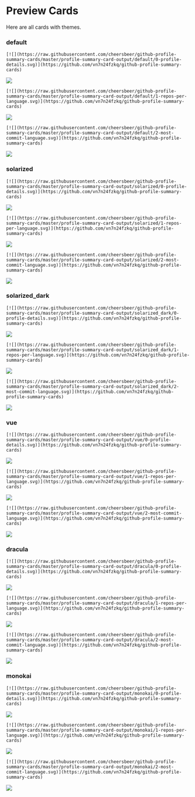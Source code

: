 
# Preview Cards

Here are all cards with themes.


### default


```
[![](https://raw.githubusercontent.com/cheersbeer/github-profile-summary-cards/master/profile-summary-card-output/default/0-profile-details.svg)](https://github.com/vn7n24fzkq/github-profile-summary-cards)
```
![](https://raw.githubusercontent.com/cheersbeer/github-profile-summary-cards/master/profile-summary-card-output/default/0-profile-details.svg)


```
[![](https://raw.githubusercontent.com/cheersbeer/github-profile-summary-cards/master/profile-summary-card-output/default/1-repos-per-language.svg)](https://github.com/vn7n24fzkq/github-profile-summary-cards)
```
![](https://raw.githubusercontent.com/cheersbeer/github-profile-summary-cards/master/profile-summary-card-output/default/1-repos-per-language.svg)


```
[![](https://raw.githubusercontent.com/cheersbeer/github-profile-summary-cards/master/profile-summary-card-output/default/2-most-commit-language.svg)](https://github.com/vn7n24fzkq/github-profile-summary-cards)
```
![](https://raw.githubusercontent.com/cheersbeer/github-profile-summary-cards/master/profile-summary-card-output/default/2-most-commit-language.svg)


### solarized


```
[![](https://raw.githubusercontent.com/cheersbeer/github-profile-summary-cards/master/profile-summary-card-output/solarized/0-profile-details.svg)](https://github.com/vn7n24fzkq/github-profile-summary-cards)
```
![](https://raw.githubusercontent.com/cheersbeer/github-profile-summary-cards/master/profile-summary-card-output/solarized/0-profile-details.svg)


```
[![](https://raw.githubusercontent.com/cheersbeer/github-profile-summary-cards/master/profile-summary-card-output/solarized/1-repos-per-language.svg)](https://github.com/vn7n24fzkq/github-profile-summary-cards)
```
![](https://raw.githubusercontent.com/cheersbeer/github-profile-summary-cards/master/profile-summary-card-output/solarized/1-repos-per-language.svg)


```
[![](https://raw.githubusercontent.com/cheersbeer/github-profile-summary-cards/master/profile-summary-card-output/solarized/2-most-commit-language.svg)](https://github.com/vn7n24fzkq/github-profile-summary-cards)
```
![](https://raw.githubusercontent.com/cheersbeer/github-profile-summary-cards/master/profile-summary-card-output/solarized/2-most-commit-language.svg)


### solarized_dark


```
[![](https://raw.githubusercontent.com/cheersbeer/github-profile-summary-cards/master/profile-summary-card-output/solarized_dark/0-profile-details.svg)](https://github.com/vn7n24fzkq/github-profile-summary-cards)
```
![](https://raw.githubusercontent.com/cheersbeer/github-profile-summary-cards/master/profile-summary-card-output/solarized_dark/0-profile-details.svg)


```
[![](https://raw.githubusercontent.com/cheersbeer/github-profile-summary-cards/master/profile-summary-card-output/solarized_dark/1-repos-per-language.svg)](https://github.com/vn7n24fzkq/github-profile-summary-cards)
```
![](https://raw.githubusercontent.com/cheersbeer/github-profile-summary-cards/master/profile-summary-card-output/solarized_dark/1-repos-per-language.svg)


```
[![](https://raw.githubusercontent.com/cheersbeer/github-profile-summary-cards/master/profile-summary-card-output/solarized_dark/2-most-commit-language.svg)](https://github.com/vn7n24fzkq/github-profile-summary-cards)
```
![](https://raw.githubusercontent.com/cheersbeer/github-profile-summary-cards/master/profile-summary-card-output/solarized_dark/2-most-commit-language.svg)


### vue


```
[![](https://raw.githubusercontent.com/cheersbeer/github-profile-summary-cards/master/profile-summary-card-output/vue/0-profile-details.svg)](https://github.com/vn7n24fzkq/github-profile-summary-cards)
```
![](https://raw.githubusercontent.com/cheersbeer/github-profile-summary-cards/master/profile-summary-card-output/vue/0-profile-details.svg)


```
[![](https://raw.githubusercontent.com/cheersbeer/github-profile-summary-cards/master/profile-summary-card-output/vue/1-repos-per-language.svg)](https://github.com/vn7n24fzkq/github-profile-summary-cards)
```
![](https://raw.githubusercontent.com/cheersbeer/github-profile-summary-cards/master/profile-summary-card-output/vue/1-repos-per-language.svg)


```
[![](https://raw.githubusercontent.com/cheersbeer/github-profile-summary-cards/master/profile-summary-card-output/vue/2-most-commit-language.svg)](https://github.com/vn7n24fzkq/github-profile-summary-cards)
```
![](https://raw.githubusercontent.com/cheersbeer/github-profile-summary-cards/master/profile-summary-card-output/vue/2-most-commit-language.svg)


### dracula


```
[![](https://raw.githubusercontent.com/cheersbeer/github-profile-summary-cards/master/profile-summary-card-output/dracula/0-profile-details.svg)](https://github.com/vn7n24fzkq/github-profile-summary-cards)
```
![](https://raw.githubusercontent.com/cheersbeer/github-profile-summary-cards/master/profile-summary-card-output/dracula/0-profile-details.svg)


```
[![](https://raw.githubusercontent.com/cheersbeer/github-profile-summary-cards/master/profile-summary-card-output/dracula/1-repos-per-language.svg)](https://github.com/vn7n24fzkq/github-profile-summary-cards)
```
![](https://raw.githubusercontent.com/cheersbeer/github-profile-summary-cards/master/profile-summary-card-output/dracula/1-repos-per-language.svg)


```
[![](https://raw.githubusercontent.com/cheersbeer/github-profile-summary-cards/master/profile-summary-card-output/dracula/2-most-commit-language.svg)](https://github.com/vn7n24fzkq/github-profile-summary-cards)
```
![](https://raw.githubusercontent.com/cheersbeer/github-profile-summary-cards/master/profile-summary-card-output/dracula/2-most-commit-language.svg)


### monokai


```
[![](https://raw.githubusercontent.com/cheersbeer/github-profile-summary-cards/master/profile-summary-card-output/monokai/0-profile-details.svg)](https://github.com/vn7n24fzkq/github-profile-summary-cards)
```
![](https://raw.githubusercontent.com/cheersbeer/github-profile-summary-cards/master/profile-summary-card-output/monokai/0-profile-details.svg)


```
[![](https://raw.githubusercontent.com/cheersbeer/github-profile-summary-cards/master/profile-summary-card-output/monokai/1-repos-per-language.svg)](https://github.com/vn7n24fzkq/github-profile-summary-cards)
```
![](https://raw.githubusercontent.com/cheersbeer/github-profile-summary-cards/master/profile-summary-card-output/monokai/1-repos-per-language.svg)


```
[![](https://raw.githubusercontent.com/cheersbeer/github-profile-summary-cards/master/profile-summary-card-output/monokai/2-most-commit-language.svg)](https://github.com/vn7n24fzkq/github-profile-summary-cards)
```
![](https://raw.githubusercontent.com/cheersbeer/github-profile-summary-cards/master/profile-summary-card-output/monokai/2-most-commit-language.svg)

